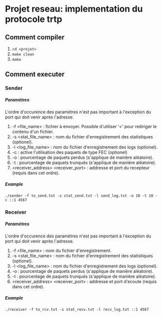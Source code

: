 # Projet reseau: implementation du protocole trtp
## Comment compiler
1. `cd <projet>`
2. `make clean`
3. `make`

## Comment executer
### Sender
##### Paramètres
L'ordre d'occurence des paramètres n'est pas important à l'exception du port qui doit venir après l'adresse.
1. -f <file_name> : fichier à envoyer. Possible d'utiliser '<' pour rediriger le contenu d'un fichier.
2. -s <stat_file_name> : nom du fichier d'enregistrement des statistiques (optionel).
3. -l <log_file_name> : nom du fichier d'enregistrement des logs (optionel).
4. -c : active l'utilisation des paquets de type FEC (optionel)
5. -o <percentage> : pourcentage de paquets perdus (s'applique de manière aléatoire).
6. -t <percentage> : pourcentage de paquets trunqués (s'applique de manière aléatoire).
7. <receiver_address> <receiver_port> : addresse et port du recepteur (requis dans cet ordre).
##### Example
`./sender -f to_send.txt -s stat_send.txt -l send_log.txt -o 10 -t 10 -c ::1 4567`

### Receiver
##### Paramètres
L'ordre d'occurence des paramètres n'est pas important à l'exception du port qui doit venir après l'adresse.
1. -f <file_name> : nom du fichier d'enregistrement.
2. -s <stat_file_name> : nom du fichier d'enregistrement des statistiques (optionel).
3. -l <log_file_name> : nom du fichier d'enregistrement des logs (optionel).
5. -o <percentage> : pourcentage de paquets perdus (s'applique de manière aléatoire).
6. -t <percentage> : pourcentage de paquets trunqués (s'applique de manière aléatoire).
7. <receiver_address> <receiver_port> : addresse et port d'ecoute (requis dans cet ordre).
##### Example
`./receiver -f to_rcv.txt -s stat_recv.txt -l recv_log.txt ::1 4567`